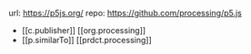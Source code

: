 
url: https://p5js.org/
repo: https://github.com/processing/p5.js
- [[c.publisher]] [[org.processing]]
- [[p.similarTo]] [[prdct.processing]]

